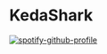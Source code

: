 # KedaShark

[![spotify-github-profile](https://spotify-github-profile.kittinanx.com/api/view?uid=313pk5tttbjihs43gwibjqr5f224&cover_image=true&theme=novatorem&show_offline=false&background_color=293256&interchange=false&bar_color=962239&bar_color_cover=false)](https://spotify-github-profile.kittinanx.com/api/view?uid=313pk5tttbjihs43gwibjqr5f224&redirect=true)
